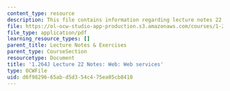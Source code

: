```yaml
---
content_type: resource
description: This file contains information regarding lecture notes 22.
file: https://ol-ocw-studio-app-production.s3.amazonaws.com/courses/1-264j-database-internet-and-systems-integration-technologies-fall-2013/d6f9829665abd5d354c475ea05cb8410_MIT1_264JF13_lect_22.pdf
file_type: application/pdf
learning_resource_types: []
parent_title: Lecture Notes & Exercises
parent_type: CourseSection
resourcetype: Document
title: '1.264J Lecture 22 Notes: Web: Web services'
type: OCWFile
uid: d6f98296-65ab-d5d3-54c4-75ea05cb8410
---
```

